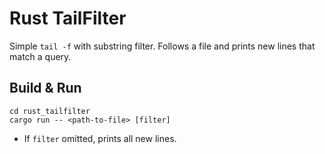 # Rust TailFilter

Simple `tail -f` with substring filter. Follows a file and prints new lines that match a query.

## Build & Run
```
cd rust_tailfilter
cargo run -- <path-to-file> [filter]
```
- If `filter` omitted, prints all new lines.
